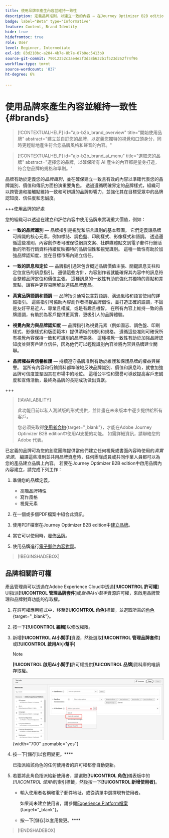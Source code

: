 ```yaml
---
title: 使用品牌來產生內容並維持一致性
description: 定義品牌准則，以建立一致的內容 — 在Journey Optimizer B2B edition中維持視覺識別、訊息一致性和真實的聲音。
badge: label="Beta" type="Informative"
feature: Content, Brand Identity
hide: true
hidefromtoc: true
role: User
level: Beginner, Intermediate
exl-id: 83d210bc-a204-4b7e-8b7e-07b0ec5413b9
source-git-commit: 79012352c3ae4e2f3d38b632b1f523d262f74f96
workflow-type: tm+mt
source-wordcount: '837'
ht-degree: 6%

---
```


# 使用品牌來產生內容並維持一致性 {#brands}

>[!CONTEXTUALHELP]
>id="ajo-b2b_brand_overview"
>title="開始使用品牌"
>abstract="建立並自訂您的品牌，以定義您獨特的視覺和口頭身分，同時更輕鬆地產生符合您品牌風格和聲音的內容。"

>[!CONTEXTUALHELP]
>id="ajo-b2b_brand_ai_menu"
>title="選取您的品牌"
>abstract="選擇您的品牌，以確保所有 AI 產生的內容都是量身打造，符合您品牌的規格和準則。"

品牌有助於定義您的&#x200B;_品牌識別_，並在確保建立一致且有效的內容以準確代表您的品牌識別、價值和傳訊方面扮演重要角色。 透過遵循明確界定的品牌樣式，組織可以跨管道和接觸點維持一致和可辨識的品牌影響力，並強化其在目標受眾中的品牌認知度、信任度和忠誠度。

+++使用品牌的好處

您的組織可以透過在建立和評估內容中使用品牌來實現重大價值，例如：

* **一致的品牌識別** — 品牌指引是視覺和語言識別的基本藍圖。 它們定義讓品牌可辨識的核心元素，例如標誌、調色盤、印刷樣式、影像樣式和語調。 透過遵循這些准則，內容創作者可確保從網頁文案、社群媒體貼文到電子郵件行銷活動的所有行銷資料持續反映獨特的品牌個性和視覺識別。 這種一致性有助於加強品牌認知度，並在目標市場內建立信任。

* **一致的訊息和定位** — 品牌指引通常包含概述品牌價值主張、關鍵訊息支柱和定位宣告的訊息指引。 遵循這些方針，內容創作者就能確保其內容中的訊息符合整體品牌定位和價值主張。 這種訊息的一致性有助於強化其獨特的賣點和差異點，讓客戶更容易瞭解並連結品牌產品。

* **真實品牌語調和語調** — 品牌指引通常包含對語調、溝通風格和語言使用的詳細指引。 這些指引可協助內容創作者捕捉品牌個性，並打造正確的語調，不論是友好平易近人、專業且權威，或是有趣且機智。 在所有內容上維持一致的品牌語調，有助於為客戶提供更真實、更吸引人的品牌體驗。

* **視覺內聚力與品牌認知度** — 品牌指引為視覺元素（例如圖志、調色盤、印刷樣式、影像樣式和版面範本）提供清晰的規則和規格。 遵循這些准則可確保所有視覺內容保持一致和可識別的品牌美感。 這種視覺一致性有助於加強品牌認知度並與客戶建立信任，因為他們可以輕鬆識別內容並將內容與品牌建立關聯。

* **品牌權益與信譽維護** — 持續遵守品牌准則有助於維護和保護品牌的權益與聲譽。 當所有內容和行銷資料都準確地反映品牌識別、價值和訊息時，就會加強品牌可信度並鞏固其在市場中的地位。 這種公平性和聲譽可導致提高客戶忠誠度和宣傳活動，最終為品牌的長期成功做出貢獻。

+++

>[!AVAILABILITY]
>
>此功能目前以私人測試版的形式提供，並計畫在未來版本中逐步提供給所有客戶。
>
>您必須先取得[使用者合約](https://www.adobe.com/tw/legal/licenses-terms/adobe-dx-gen-ai-user-guidelines.html){target="_blank"}，才能在Adobe Journey Optimizer B2B edition中使用AI支援的功能。 如需詳細資訊，請聯絡您的 Adobe 代表。

已定義的品牌可為您的創意團隊提供當他們建立任何視覺或書面內容時使用的&#x200B;_真實來源_。 編譯這些准則並共用品牌資產時，任何團隊成員或共同作業人員都可以為您的產品建立品牌上內容。 若要在Journey Optimizer B2B edition中啟用品牌內內容建立，請完成下列工作：

1. 準備您的品牌定義。

   * 高階品牌特性
   * 寫作風格
   * 視覺元素

1. 在一個或多個PDF檔案中組合此資訊。

1. 使用PDF檔案在Journey Optimizer B2B edition中[建立品牌](./brands-manage-create.md#create-and-define-a-brand)。

1. 當它可以使用時，[發佈品牌](./brands-manage-create.md#publish-the-brand)。

1. 使用品牌進行[電子郵件內容對齊](./brand-alignment.md)。
<!-- 
1. Use the brand to generate content. -->

>[!BEGINSHADEBOX]

## 品牌相關許可權

產品管理員可以透過在Adobe Experience Cloud中透過&#x200B;**[!UICONTROL 許可權]** UI指派&#x200B;**[!UICONTROL 管理品牌套件]**&#x200B;或&#x200B;_啟用AI小幫手_&#x200B;資源許可權，來啟用品牌管理和品牌對齊功能的存取權。

1. 在許可權應用程式中，移至&#x200B;**[!UICONTROL 角色]**&#x200B;標籤，並選取所需的[角色](https://experienceleague.adobe.com/zh-hant/docs/experience-platform/access-control/abac/permissions-ui/roles){target="_blank"}。

1. 按一下&#x200B;**[!UICONTROL 編輯]**&#x200B;以修改權限。

1. 新增&#x200B;**[!UICONTROL AI小幫手]**&#x200B;資源，然後選取&#x200B;**[!UICONTROL 管理品牌套件]**&#x200B;或&#x200B;**[!UICONTROL 啟用AI小幫手]**

   >[!NOTE]
   >
   >**[!UICONTROL 啟用Ai小幫手]**&#x200B;許可權提供&#x200B;**[!UICONTROL 品牌]**&#x200B;資料庫的唯讀存取權。

   ![為品牌存取新增AI助理許可權](./assets/brands-aep-permissions.png){width="700" zoomable="yes"}

1. 按一下[儲存]以套用變更。****

   已指派給該角色的任何使用者的許可權都會自動更新。

1. 若要將此角色指派給新使用者，請選取&#x200B;**[!UICONTROL 角色]**&#x200B;儀表板中的&#x200B;_[!UICONTROL 使用者]_&#x200B;索引標籤，然後按一下&#x200B;**[!UICONTROL 新增使用者]**。

   * 輸入使用者名稱和電子郵件地址，或從清單中選擇現有使用者。

     如果尚未建立使用者，請參閱[Experience Platform檔案](https://experienceleague.adobe.com/zh-hant/docs/experience-platform/access-control/abac/permissions-ui/users){target="_blank"}。

   * 按一下[儲存]以套用變更。****

>[!ENDSHADEBOX]
